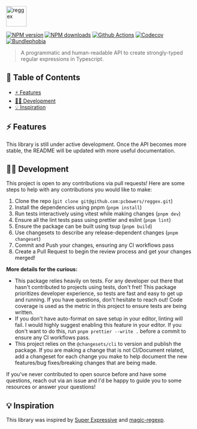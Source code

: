 <img src="https://user-images.githubusercontent.com/41601975/221385568-db7e3649-a1f1-4df7-9bf8-5eb30182653e.svg" height="55px" alt="reggex" />

[![NPM version][npm-version-src]][npm-version-href]
[![NPM downloads][npm-downloads-src]][npm-downloads-href]
[![Github Actions][github-actions-src]][github-actions-href]
[![Codecov][codecov-src]][codecov-href]
[![Bundlephobia][bundlephobia-src]][bundlephobia-href]

> A programmatic and human-readable API to create strongly-typed regular expressions in Typescript.

## 📖 Table of Contents

- [⚡ Features](#-features)
- [🧑‍💻 Development](#-development)
- [💡 Inspiration](#-inspiration)

## ⚡ Features

This library is still under active development. Once the API becomes more stable, the README will be updated with more useful documentation.

## 🧑‍💻 Development

This project is open to any contributions via pull requests! Here are some steps to help with any contributions you would like to make:

1. Clone the repo (`git clone git@github.com:pcbowers/reggex.git`)
2. Install the dependencies using pnpm (`pnpm install`)
3. Run tests interactively using vitest while making changes (`pnpm dev`)
4. Ensure all the lint tests pass using prettier and eslint (`pnpm lint`)
5. Ensure the package can be built using tsup (`pnpm build`)
6. Use changesets to describe any release-dependent changes (`pnpm changeset`)
7. Commit and Push your changes, ensuring any CI workflows pass
8. Create a Pull Request to begin the review process and get your changes merged!

**More details for the curious:**

- This package relies heavily on tests. For any developer out there that hasn't contributed to projects using tests, don't fret! This package prioritizes developer experience, so tests are fast and easy to get up and running. If you have questions, don't hesitate to reach out! Code coverage is used as the metric in this project to ensure tests are being written.
- If you don't have auto-format on save setup in your editor, linting will fail. I would highly suggest enabling this feature in your editor. If you don't want to do this, run `pnpm prettier --write .` before a commit to ensure any CI workflows pass.
- This project relies on the `@changesets/cli` to version and publish the package. If you are making a change that is not CI/Document related, add a changeset for each change you make to help document the new features/bug fixes/breaking changes that are being made.

If you've never contributed to open source before and have some questions, reach out via an issue and I'd be happy to guide you to some resources or answer your questions!

## 💡 Inspiration

This library was inspired by [Super Expressive](https://github.com/francisrstokes/super-expressive) and [magic-regexp](https://github.com/danielroe/magic-regexp).

[npm-version-src]: https://img.shields.io/npm/v/reggex
[npm-version-href]: https://npmjs.com/package/reggex
[npm-downloads-src]: https://img.shields.io/npm/dm/reggex
[npm-downloads-href]: https://npmjs.com/package/reggex
[github-actions-src]: https://img.shields.io/github/actions/workflow/status/pcbowers/reggex/main.yml?branch=main
[github-actions-href]: https://github.com/pcbowers/reggex/actions
[codecov-src]: https://img.shields.io/codecov/c/github/pcbowers/reggex?token=JG2DBS606N
[codecov-href]: https://codecov.io/gh/pcbowers/reggex
[bundlephobia-src]: https://img.shields.io/bundlephobia/minzip/reggex
[bundlephobia-href]: https://bundlephobia.com/package/reggex
